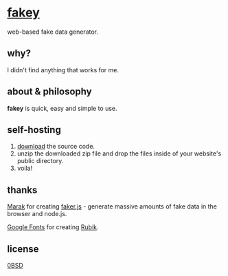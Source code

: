 # [fakey](https://fakey.sany.one)
web-based fake data generator.

## why?
I didn't find anything that works for me.

## about & philosophy
**fakey** is quick, easy and simple to use.

## self-hosting
1. [download](https://github.com/often/fakey/archive/refs/heads/main.zip) the source code.
2. unzip the downloaded zip file and drop the files inside of your website's public directory.
3. voila!

## thanks
[Marak](https://github.com/Marak) for creating [faker.js](https://github.com/Marak/Faker.js) - generate massive amounts of fake data in the browser and node.js.

[Google Fonts](https://github.com/googlefonts) for creating [Rubik](https://github.com/googlefonts/rubik).

## license
[0BSD](LICENSE)
